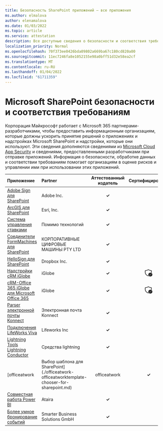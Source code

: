```yaml
---
title: Безопасность SharePoint приложений — все приложения
ms.author: elmalova
author: elenamalova
ms.date: 01/03/2022
ms.topic: article
ms.service: attestation
description: Все доступные сведения о безопасности и соответствия требованиям для всех приложений SharePoint Майкрософт.
localization_priority: Normal
ms.openlocfilehash: 70f373ee0426bda09802a669ba67c180cd820a00
ms.sourcegitcommit: 11ec7246fa8e1052155e98a0bff51d32e58ea2cf
ms.translationtype: MT
ms.contentlocale: ru-RU
ms.lasthandoff: 01/04/2022
ms.locfileid: "61711359"
---
```

# <a name="microsoft-sharepoint-apps-security-and-compliance"></a>Microsoft SharePoint безопасности и соответствия требованиям

Корпорация Майкрософт работает с Microsoft 365 партнерами-разработчиками, чтобы предоставить информационным организациям, которые должны ускорить принятие решений о приложениях и надстройках Microsoft SharePoint и надстройки, которые они используют. Эти сведения дополняются сведениями из [Microsoft Cloud App Security](https://www.microsoft.com/en-us/enterprise-mobility-security/cloud-app-security) и сведениями, предоставленными разработчиками при отправке приложений. Информация о безопасности, обработке данных и соответствии требованиям помогает организациям в оценке рисков и управлении ими при использовании этих приложений.

| **Приложение** | **Partner** | **Аттестованный издатель** | **Сертифицировано** |
|:--------|:------------|:----------------------:|:-------------:|
| [Adobe Sign для SharePoint](./adobe-inc-sign-for-sharepoint.md) | Adobe Inc. | **✓** |  |
| [ArcGIS для SharePoint](./esri-inc-arcgis-for-sharepoint.md) | Esri, Inc. | **✓** |  |
| [Система управления ставками](./beyond-technologies-bid-management-system.md) | Помимо технологий | **✓** |  |
| [Соединители FormMachines для SharePoint](./enterprise-digital-machines-pty-ltd-formmachines-connector-for-sharepoint.md) | КОРПОРАТИВНЫЕ ЦИФРОВЫЕ МАШИНЫ PTY LTD | **✓** |  |
| [HelloSign для SharePoint](./dropbox-inc-hellosign-for-sharepoint.md) | Dropbox Inc. | **✓** |  |
| [Надстройки cRM iGlobe](./iglobe-crm-add-ons.md) | iGlobe | **✓** | <img alt="Certified application badge" src="../media/certified-badge.png" height="25" width="25" /> |
| [cRM-Office 365 iGlobe для Microsoft Office 365](./iglobe-crm-office-365-for-microsoft.md) | iGlobe | **✓** | <img alt="Certified application badge" src="../media/certified-badge.png" height="25" width="25" /> |
| [Parser электронной почты Konnect](./konnect-email-parser.md) | Электронная почта Konnect | **✓** |  |
| [Подключения LifeWorks Viva](./lifeworks-inc-viva-connections.md) | Lifeworks Inc | **✓** |  |
| [Lightning Tools Lightning Conductor](./lightning-tools-conductor.md) | Средства lightning | **✓** |  |
| [officeatwork | Выбор шаблона для SharePoint](./officeatwork-officeatworktemplate-chooser-for-sharepoint.md) | officeatwork | **✓** |  |
| [Cовместная работа Power BI](./ataira-power-bi-collaboration.md) | Ataira | **✓** |  |
| [Более умное бронирование событий](./smarter-business-solutions-gmbh-event-booking.md) | Smarter Business Solutions GmbH | **✓** |  |
